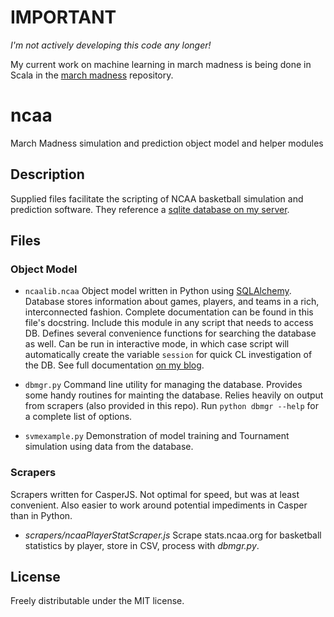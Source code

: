 # IMPORTANT

*I'm not actively developing this code any longer!*

My current work on machine learning in march madness is being done in Scala in
the [march madness](https://github.com/jnu/march-madness) repository.

# ncaa

March Madness simulation and prediction object model and helper modules

## Description

Supplied files facilitate the scripting of NCAA basketball simulation and
prediction software. They reference a [sqlite database on my server](http://joenoodles.com/data/ncaa.db "college basketball database").

## Files

### Object Model

+ `ncaalib.ncaa`     Object model written in Python using [SQLAlchemy](http://www.sqlalchemy.org/ "SQLAlchemy -- ORM databases in Python"). Database stores information about games, players, and teams in a rich, interconnected fashion. Complete documentation can be found in this file's docstring. Include this module in any script that needs to access DB. Defines several convenience functions for searching the database as well. Can be run in interactive mode, in which case script will automatically create the variable `session` for quick CL investigation of the DB. See full documentation [on my blog](http://joenoodles.com/).

+ `dbmgr.py`    Command line utility for managing the database. Provides some handy routines for mainting the database. Relies heavily on output from scrapers (also provided in this repo). Run `python dbmgr --help` for a complete list of options.

+ `svmexample.py`    Demonstration of model training and Tournament simulation using data from the database.

### Scrapers

Scrapers written for CasperJS. Not optimal for speed, but was at least convenient. Also easier to work around potential impediments in Casper than in Python.

+ _scrapers/ncaaPlayerStatScraper.js_   Scrape stats.ncaa.org for basketball statistics by player, store in CSV, process with _dbmgr.py_.

## License

Freely distributable under the MIT license.
